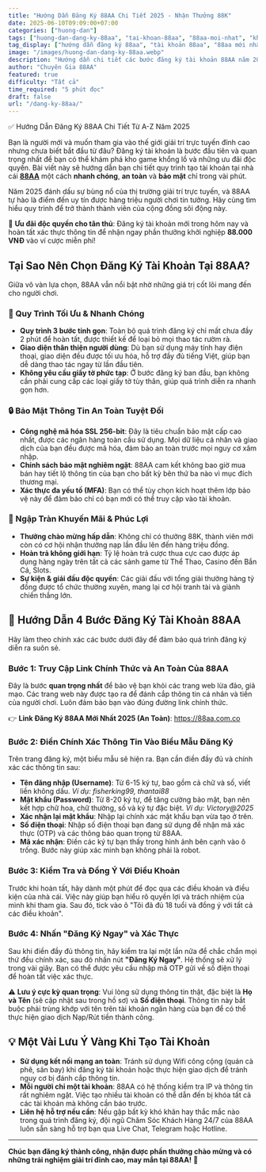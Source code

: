 ```yaml
---
title: "Hướng Dẫn Đăng Ký 88AA Chi Tiết 2025 - Nhận Thưởng 88K"
date: 2025-06-10T09:09:00+07:00
categories: ["huong-dan"]
tags: ["huong-dan-dang-ky-88aa", "tai-khoan-88aa", "88aa-moi-nhat", "khuyen-mai-88aa", "huong-dan-88aa"]
tag_display: ["hướng dẫn đăng ký 88aa", "tài khoản 88aa", "88aa mới nhất", "khuyến mãi 88aa", "hướng dẫn 88aa"]
image: "/images/huong-dan-dang-ky-88aa.webp"
description: "Hướng dẫn chi tiết các bước đăng ký tài khoản 88AA năm 2025 nhanh chóng, an toàn và nhận ngay khuyến mãi chào mừng 88K cho thành viên mới. Quy trình đơn giản cho người mới bắt đầu."
author: "Chuyên Gia 88AA"
featured: true
difficulty: "Tất cả"
time_required: "5 phút đọc"
draft: false
url: "/dang-ky-88aa/"
---
```


✅ Hướng Dẫn Đăng Ký 88AA Chi Tiết Từ A-Z Năm 2025

Bạn là người mới và muốn tham gia vào thế giới giải trí trực tuyến đỉnh cao nhưng chưa biết bắt đầu từ đâu? Đăng ký tài khoản là bước đầu tiên và quan trọng nhất để bạn có thể khám phá kho game khổng lồ và những ưu đãi độc quyền. Bài viết này sẽ hướng dẫn bạn chi tiết quy trình tạo tài khoản tại nhà cái **[88AA](https://88aa.com.co)** một cách **nhanh chóng**, **an toàn** và **bảo mật** chỉ trong vài phút.

Năm 2025 đánh dấu sự bùng nổ của thị trường giải trí trực tuyến, và 88AA tự hào là điểm đến uy tín được hàng triệu người chơi tin tưởng. Hãy cùng tìm hiểu quy trình để trở thành thành viên của cộng đồng sôi động này.

<div class="highlight-box">
🎁 <strong>Ưu đãi độc quyền cho tân thủ</strong>: Đăng ký tài khoản mới trong hôm nay và hoàn tất xác thực thông tin để nhận ngay phần thưởng khởi nghiệp <strong>88.000 VNĐ</strong> vào ví cược miễn phí!
</div>

## Tại Sao Nên Chọn Đăng Ký Tài Khoản Tại 88AA?

Giữa vô vàn lựa chọn, 88AA vẫn nổi bật nhờ những giá trị cốt lõi mang đến cho người chơi.

### 🚀 Quy Trình Tối Ưu & Nhanh Chóng
- **Quy trình 3 bước tinh gọn**: Toàn bộ quá trình đăng ký chỉ mất chưa đầy 2 phút để hoàn tất, được thiết kế để loại bỏ mọi thao tác rườm rà.
- **Giao diện thân thiện người dùng**: Dù bạn sử dụng máy tính hay điện thoại, giao diện đều được tối ưu hóa, hỗ trợ đầy đủ tiếng Việt, giúp bạn dễ dàng thao tác ngay từ lần đầu tiên.
- **Không yêu cầu giấy tờ phức tạp**: Ở bước đăng ký ban đầu, bạn không cần phải cung cấp các loại giấy tờ tùy thân, giúp quá trình diễn ra nhanh gọn hơn.

### 🔒 Bảo Mật Thông Tin An Toàn Tuyệt Đối
- **Công nghệ mã hóa SSL 256-bit**: Đây là tiêu chuẩn bảo mật cấp cao nhất, được các ngân hàng toàn cầu sử dụng. Mọi dữ liệu cá nhân và giao dịch của bạn đều được mã hóa, đảm bảo an toàn trước mọi nguy cơ xâm nhập.
- **Chính sách bảo mật nghiêm ngặt**: 88AA cam kết không bao giờ mua bán hay tiết lộ thông tin của bạn cho bất kỳ bên thứ ba nào vì mục đích thương mại.
- **Xác thực đa yếu tố (MFA)**: Bạn có thể tùy chọn kích hoạt thêm lớp bảo vệ này để đảm bảo chỉ có bạn mới có thể truy cập vào tài khoản.

### 🎁 Ngập Tràn Khuyến Mãi & Phúc Lợi
- **Thưởng chào mừng hấp dẫn**: Không chỉ có thưởng 88K, thành viên mới còn có cơ hội nhận thưởng nạp lần đầu lên đến hàng triệu đồng.
- **Hoàn trả không giới hạn**: Tỷ lệ hoàn trả cược thua cực cao được áp dụng hàng ngày trên tất cả các sảnh game từ Thể Thao, Casino đến Bắn Cá, Slots.
- **Sự kiện & giải đấu độc quyền**: Các giải đấu với tổng giải thưởng hàng tỷ đồng được tổ chức thường xuyên, mang lại cơ hội tranh tài và giành chiến thắng lớn.

## 📝 Hướng Dẫn 4 Bước Đăng Ký Tài Khoản 88AA

Hãy làm theo chính xác các bước dưới đây để đảm bảo quá trình đăng ký diễn ra suôn sẻ.

### Bước 1: Truy Cập Link Chính Thức và An Toàn Của 88AA

Đây là bước **quan trọng nhất** để bảo vệ bạn khỏi các trang web lừa đảo, giả mạo. Các trang web này được tạo ra để đánh cắp thông tin cá nhân và tiền của người chơi. Luôn đảm bảo bạn vào đúng đường link chính thức.

<div class="success-box">
👉 <strong>Link Đăng Ký 88AA Mới Nhất 2025 (An Toàn)</strong>: <a href="https://88aa.com.co" title="Đăng ký 88aa">https://88aa.com.co</a>
</div>

### Bước 2: Điền Chính Xác Thông Tin Vào Biểu Mẫu Đăng Ký

Trên trang đăng ký, một biểu mẫu sẽ hiện ra. Bạn cần điền đầy đủ và chính xác các thông tin sau:

- **Tên đăng nhập (Username)**: Từ 6-15 ký tự, bao gồm cả chữ và số, viết liền không dấu. *Ví dụ: fisherking99, thantai88*
- **Mật khẩu (Password)**: Từ 8-20 ký tự, để tăng cường bảo mật, bạn nên kết hợp chữ hoa, chữ thường, số và ký tự đặc biệt. *Ví dụ: Victory@2025*
- **Xác nhận lại mật khẩu**: Nhập lại chính xác mật khẩu bạn vừa tạo ở trên.
- **Số điện thoại**: Nhập số điện thoại bạn đang sử dụng để nhận mã xác thực (OTP) và các thông báo quan trọng từ 88AA.
- **Mã xác nhận**: Điền các ký tự bạn thấy trong hình ảnh bên cạnh vào ô trống. Bước này giúp xác minh bạn không phải là robot.

### Bước 3: Kiểm Tra và Đồng Ý Với Điều Khoản

Trước khi hoàn tất, hãy dành một phút để đọc qua các điều khoản và điều kiện của nhà cái. Việc này giúp bạn hiểu rõ quyền lợi và trách nhiệm của mình khi tham gia. Sau đó, tick vào ô "Tôi đã đủ 18 tuổi và đồng ý với tất cả các điều khoản".

### Bước 4: Nhấn "Đăng Ký Ngay" và Xác Thực

Sau khi điền đầy đủ thông tin, hãy kiểm tra lại một lần nữa để chắc chắn mọi thứ đều chính xác, sau đó nhấn nút **"Đăng Ký Ngay"**. Hệ thống sẽ xử lý trong vài giây. Bạn có thể được yêu cầu nhập mã OTP gửi về số điện thoại để hoàn tất việc xác thực.

<div class="warning-box">
⚠️ <strong>Lưu ý cực kỳ quan trọng</strong>: Vui lòng sử dụng thông tin thật, đặc biệt là <strong>Họ và Tên</strong> (sẽ cập nhật sau trong hồ sơ) và <strong>Số điện thoại</strong>. Thông tin này bắt buộc phải trùng khớp với tên trên tài khoản ngân hàng của bạn để có thể thực hiện giao dịch Nạp/Rút tiền thành công.
</div>

## 💡 Một Vài Lưu Ý Vàng Khi Tạo Tài Khoản

- **Sử dụng kết nối mạng an toàn**: Tránh sử dụng Wifi công cộng (quán cà phê, sân bay) khi đăng ký tài khoản hoặc thực hiện giao dịch để tránh nguy cơ bị đánh cắp thông tin.
- **Mỗi người chỉ một tài khoản**: 88AA có hệ thống kiểm tra IP và thông tin rất nghiêm ngặt. Việc tạo nhiều tài khoản có thể dẫn đến bị khóa tất cả các tài khoản mà không cần báo trước.
- **Liên hệ hỗ trợ nếu cần**: Nếu gặp bất kỳ khó khăn hay thắc mắc nào trong quá trình đăng ký, đội ngũ Chăm Sóc Khách Hàng 24/7 của 88AA luôn sẵn sàng hỗ trợ bạn qua Live Chat, Telegram hoặc Hotline.

---

**Chúc bạn đăng ký thành công, nhận được phần thưởng chào mừng và có những trải nghiệm giải trí đỉnh cao, may mắn tại 88AA!** 🚀